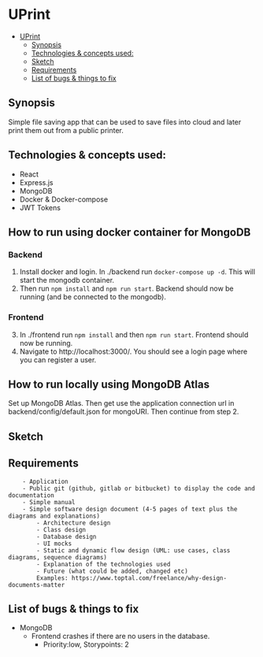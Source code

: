 # UPrint
- [UPrint](#uprint)
	- [Synopsis](#synopsis)
	- [Technologies & concepts used:](#technologies--concepts-used)
	- [Sketch](#sketch)
	- [Requirements](#requirements)
	- [List of bugs & things to fix](#list-of-bugs--things-to-fix)
## Synopsis

Simple file saving app that can be used to save files into cloud and later print them out from a public printer.

## Technologies & concepts used:
- React
- Express.js
- MongoDB
- Docker & Docker-compose
- JWT Tokens

## How to run using docker container for MongoDB
### Backend
1. Install docker and login. In ./backend run `docker-compose up -d`. This will start the mongodb container.
2. Then run `npm install` and `npm run start`. Backend should now be running (and be connected to the mongodb).

### Frontend
3. In ./frontend run `npm install` and then `npm run start`. Frontend should now be running.
4. Navigate to http://localhost:3000/. You should see a login page where you can register a user.

## How to run locally using MongoDB Atlas
Set up MongoDB Atlas. Then get use the application connection url in backend/config/default.json for mongoURI. Then continue from step 2. 



## Sketch


## Requirements

		- Application
		- Public git (github, gitlab or bitbucket) to display the code and documentation
		- Simple manual
		- Simple software design document (4-5 pages of text plus the diagrams and explanations)
			- Architecture design
			- Class design
			- Database design
			- UI mocks
			- Static and dynamic flow design (UML: use cases, class diagrams, sequence diagrams)
			- Explanation of the technologies used
			- Future (what could be added, changed etc)
			Examples: https://www.toptal.com/freelance/why-design-documents-matter



## List of bugs & things to fix
  * MongoDB
    * Frontend crashes if there are no users in the database.
      * Priority:low, Storypoints: 2